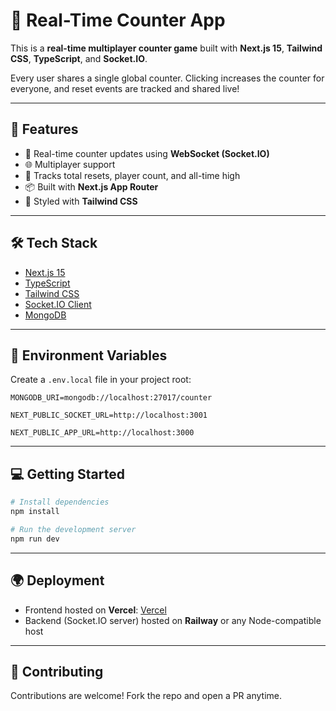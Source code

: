 # 🔢 Real-Time Counter App

This is a **real-time multiplayer counter game** built with **Next.js 15**, **Tailwind CSS**, **TypeScript**, and **Socket.IO**.

Every user shares a single global counter. Clicking increases the counter for everyone, and reset events are tracked and shared live!

---

## 🚀 Features

- 🔁 Real-time counter updates using **WebSocket (Socket.IO)**
- 🌐 Multiplayer support
- 🧠 Tracks total resets, player count, and all-time high
- 📦 Built with **Next.js App Router**
- 🎨 Styled with **Tailwind CSS**

---

## 🛠️ Tech Stack

- [Next.js 15](https://nextjs.org/)
- [TypeScript](https://www.typescriptlang.org/)
- [Tailwind CSS](https://tailwindcss.com/)
- [Socket.IO Client](https://socket.io/)
- [MongoDB](https://www.mongodb.com/)

---

## 🔐 Environment Variables

Create a `.env.local` file in your project root:

```env
MONGODB_URI=mongodb://localhost:27017/counter

NEXT_PUBLIC_SOCKET_URL=http://localhost:3001

NEXT_PUBLIC_APP_URL=http://localhost:3000
```

---

## 💻 Getting Started

```bash
# Install dependencies
npm install

# Run the development server
npm run dev
```

---

## 🌍 Deployment

- Frontend hosted on **Vercel**: [Vercel](https://vercel.com/)
- Backend (Socket.IO server) hosted on **Railway** or any Node-compatible host

---

## 🤝 Contributing

Contributions are welcome! Fork the repo and open a PR anytime.
